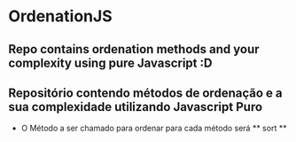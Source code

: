# OrdenationJS
## Repo contains ordenation methods and your complexity using pure Javascript :D
## Repositório contendo métodos de ordenação e a sua complexidade utilizando Javascript Puro 
  * O Método a ser chamado para ordenar para cada método será ** sort **
